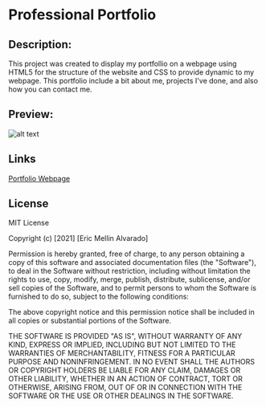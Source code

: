 # Professional Portfolio

## Description:
This project was created to display my portfollio on a webpage using HTML5 for the structure of the website and CSS to provide dynamic to my webpage. This portfolio include a bit about me, projects I've done, and also how you can contact me.
## Preview:
![alt text](Professional-Portfolio.gif "Portfolio Webpage")
## Links
[Portfolio Webpage](https://vsanomons1.github.io/Professional_Portfolio/)
## License
MIT License

Copyright (c) [2021] [Eric Mellin Alvarado]

Permission is hereby granted, free of charge, to any person obtaining a copy
of this software and associated documentation files (the "Software"), to deal
in the Software without restriction, including without limitation the rights
to use, copy, modify, merge, publish, distribute, sublicense, and/or sell
copies of the Software, and to permit persons to whom the Software is
furnished to do so, subject to the following conditions:

The above copyright notice and this permission notice shall be included in all
copies or substantial portions of the Software.

THE SOFTWARE IS PROVIDED "AS IS", WITHOUT WARRANTY OF ANY KIND, EXPRESS OR
IMPLIED, INCLUDING BUT NOT LIMITED TO THE WARRANTIES OF MERCHANTABILITY,
FITNESS FOR A PARTICULAR PURPOSE AND NONINFRINGEMENT. IN NO EVENT SHALL THE
AUTHORS OR COPYRIGHT HOLDERS BE LIABLE FOR ANY CLAIM, DAMAGES OR OTHER
LIABILITY, WHETHER IN AN ACTION OF CONTRACT, TORT OR OTHERWISE, ARISING FROM,
OUT OF OR IN CONNECTION WITH THE SOFTWARE OR THE USE OR OTHER DEALINGS IN THE
SOFTWARE.